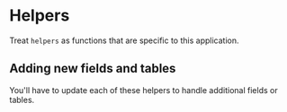 # Helpers

Treat `helpers` as functions that are specific to this application.

## Adding new fields and tables

You'll have to update each of these helpers to handle additional fields or tables.
